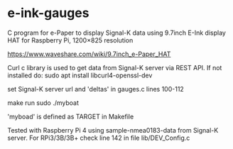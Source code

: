 # e-ink-gauges
C program for e-Paper to display Signal-K data using
9.7inch E-Ink display HAT for Raspberry Pi, 1200×825 resolution

https://www.waveshare.com/wiki/9.7inch_e-Paper_HAT

Curl c library is used to get data from Signal-K server via REST API. If not installed do:
sudo apt install libcurl4-openssl-dev

set Signal-K server url and 'deltas' in gauges.c lines 100-112

make
run sudo ./myboat 

'myboad' is defined as TARGET in Makefile

Tested with Raspberry Pi 4 using sample-nmea0183-data from Signal-K server.
For RPi3/3B/3B+ check line 142 in file lib/DEV_Config.c 
